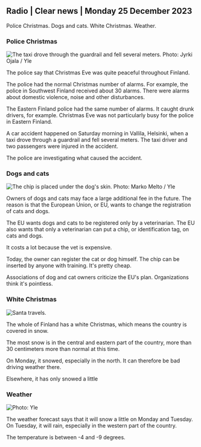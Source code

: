 Radio \| Clear news \| Monday 25 December 2023
---------------------------------------------

Police Christmas. Dogs and cats. White Christmas. Weather.

### Police Christmas

![The taxi drove through the guardrail and fell several meters. Photo: Jyrki Ojala / Yle](https://images.cdn.yle.fi/image/upload/c_crop,h_1197,w_2128,x_0,y_218/ar_1.7777777777777777,c_fill,g_faces,h_675,w_1200/dpr_1.0/q_auto:eco/f_auto/fl_lossy/v1703500617/39-122027865895867b2d32)

The police say that Christmas Eve was quite peaceful throughout Finland.

The police had the normal Christmas number of alarms. For example, the police in Southwest Finland received about 30 alarms. There were alarms about domestic violence, noise and other disturbances.

The Eastern Finland police had the same number of alarms. It caught drunk drivers, for example. Christmas Eve was not particularly busy for the police in Eastern Finland.

A car accident happened on Saturday morning in Vallila, Helsinki, when a taxi drove through a guardrail and fell several meters. The taxi driver and two passengers were injured in the accident.

The police are investigating what caused the accident.

### Dogs and cats

![The chip is placed under the dog's skin. Photo: Marko Melto / Yle](https://images.cdn.yle.fi/image/upload/c_crop,h_1688,w_3000,x_0,y_155/ar_1.7777777777777777,c_fill,g_faces,h_675,w_1200/dpr_1.0/q_auto:eco/f_auto/fl_lossy/v1616593943/39-787912605b43202eadc)

Owners of dogs and cats may face a large additional fee in the future. The reason is that the European Union, or EU, wants to change the registration of cats and dogs.

The EU wants dogs and cats to be registered only by a veterinarian. The EU also wants that only a veterinarian can put a chip, or identification tag, on cats and dogs.

It costs a lot because the vet is expensive.

Today, the owner can register the cat or dog himself. The chip can be inserted by anyone with training. It's pretty cheap.

Associations of dog and cat owners criticize the EU's plan. Organizations think it's pointless.

### White Christmas

![Santa travels.](https://images.cdn.yle.fi/image/upload/c_crop,h_1080,w_1919,x_0,y_0/ar_1.777777777777777,c_fill,g_faces,h_675,w_1200/dpr_1.0/q_auto:eco/f_auto/fl_lossy/v1703256604/39-1219278658431d797327)

The whole of Finland has a white Christmas, which means the country is covered in snow.

The most snow is in the central and eastern part of the country, more than 30 centimeters more than normal at this time.

On Monday, it snowed, especially in the north. It can therefore be bad driving weather there.

Elsewhere, it has only snowed a little

### Weather

![ Photo: Yle](https://images.cdn.yle.fi/image/upload/c_crop,h_1080,w_1919,x_0,y_0/ar_1.7777777777777777,c_fill,g_faces,h_675,w_1200/dpr_1.0/q_auto:eco/f_auto/fl_lossy/v1703514074/39-122029465898f898a66f)

The weather forecast says that it will snow a little on Monday and Tuesday. On Tuesday, it will rain, especially in the western part of the country.

The temperature is between -4 and -9 degrees.